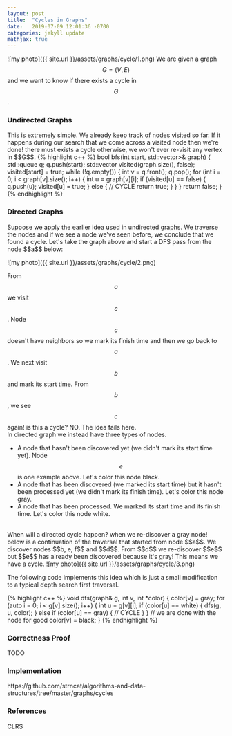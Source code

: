 ```yaml
---
layout: post
title:  "Cycles in Graphs"
date:   2019-07-09 12:01:36 -0700
categories: jekyll update
mathjax: true
---
```

![my photo]({{ site.url }}/assets/graphs/cycle/1.png)
We are given a graph $$G = (V,E)$$ and we want to know if there exists a cycle in $$G$$. 
<br>
<!----------------------------------------------------------------------------------->
<h3>Undirected Graphs</h3>
This is extremely simple. We already keep track of nodes visited so far. If it happens during our search that we come across a visited node then we're done! there must exists a cycle otherwise, we won't ever re-visit any vertex in $$G$$. 
{% highlight c++ %}
bool bfs(int start, std::vector<std::vector<int>>& graph) {
    std::queue<int> q;
    q.push(start);
    std::vector<int> visited(graph.size(), false);
    visited[start] = true;
    while (!q.empty()) {
        int v = q.front();
        q.pop();
        for (int i = 0; i < graph[v].size(); i++) {
            int u = graph[v][i];
            if (visited[u] == false) {
                q.push(u);
                visited[u] = true;
            } else {
                // CYCLE
                return true;
            }
        }
    }
    return false;
}
{% endhighlight %}
<br>
<!----------------------------------------------------------------------------------->
<h3>Directed Graphs</h3>
Suppose we apply the earlier idea used in undirected graphs. We traverse the nodes and if we see a node we've seen before, we conclude that we found a cycle. Let's take the graph above and start a DFS pass from the node $$a$$ below:

![my photo]({{ site.url }}/assets/graphs/cycle/2.png)

From $$a$$ we visit $$c$$. Node $$c$$ doesn't have neighbors so we mark its finish time and then we go back to $$a$$. We next visit $$b$$ and mark its start time. From $$b$$, we see $$c$$ again! is this a cycle? NO. The idea fails here.
<br>
In directed graph we instead have three types of nodes. 
- A node that hasn't been discovered yet (we didn't mark its start time yet). Node $$e$$ is one example above. Let's color this node black.
- A node that has been discovered (we marked its start time) but it hasn't been processed yet (we didn't mark its finish time). Let's color this node gray.
- A node that has been processed. We marked its start time and its finish time. Let's color this node white.
<br>
When will a directed cycle happen? when we re-discover a gray node! below is a continuation of the traversal that started from node $$a$$. We discover nodes $$b, e, f$$ and $$d$$. From $$d$$ we re-discover $$e$$ but $$e$$ has already been discovered because it's gray! This means we have a cycle. 
![my photo]({{ site.url }}/assets/graphs/cycle/3.png)

<!--
Let's go back to the moment when we marked $$e$$'s start time and we saw $$c$$. What does this mean for $$e$$ and $$c$$? Let's recall that the paranthesis theorem (CLRS) says that for any pair of nodes, in this case $$c$$ and $$e$$, one of three cases can happen:
- the intervals [c.start_time, c.finish_time] and [e.start_time, e.finish_time] are disjoint and neither $$c$$ or $$e$$ is a descendant of the other in the depth-first forest. This doesn't apply as the intervals are not disjoint.

- the interval [c.start_time, c.finish_time] is contained within the interval [e.start_time, e.finish_time] and $$c$$
is a descendant of $$e$$ in the depth-first tree. This doesn't apply either (above graph).

- the interval [e.start_time, e.finish_time] is contained within the interval [c.start_time, c.finish_time] and $$e$$ is a descendant of $$c$$ in the depth-first tree. Aha! this one applies!
-->

The following code implements this idea which is just a small modification to a typical depth search first traversal.

{% highlight c++ %}
void dfs(graph& g, int v, int *color) {
    color[v] = gray;
    for (auto i = 0; i < g[v].size(); i++) {
        int u = g[v][i];
        if (color[u] == white) {
            dfs(g, u, color);
        } else if (color[u] == gray) {
            // CYCLE
        }
    }
    // we are done with the node for good
    color[v] = black;
}
{% endhighlight %}
<br>
<!----------------------------------------------------------------------------------->
<h3>Correctness Proof</h3>
TODO
<br>
<!----------------------------------------------------------------------------------->
<h3>Implementation</h3>
https://github.com/strncat/algorithms-and-data-structures/tree/master/graphs/cycles
<br>
<!----------------------------------------------------------------------------------->
<h3>References</h3>
CLRS
<br>

